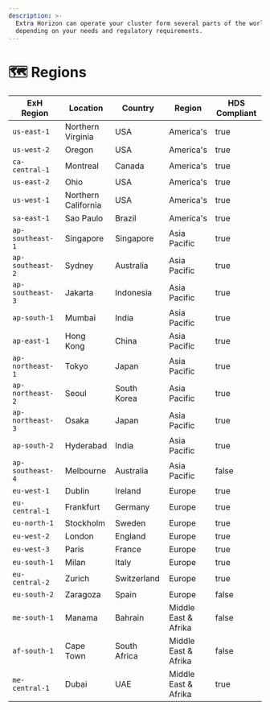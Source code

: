 ```yaml
---
description: >-
  Extra Horizon can operate your cluster form several parts of the world
  depending on your needs and regulatory requirements.
---
```


# 🗺️ Regions



<table><thead><tr><th width="194">ExH Region</th><th>Location</th><th width="132">Country</th><th>Region</th><th width="145.453125" data-type="checkbox">HDS Compliant</th></tr></thead><tbody><tr><td><code>us-east-1</code></td><td>Northern Virginia</td><td>USA</td><td>America's</td><td>true</td></tr><tr><td><code>us-west-2</code></td><td>Oregon</td><td>USA</td><td>America's</td><td>true</td></tr><tr><td><code>ca-central-1</code></td><td>Montreal</td><td>Canada</td><td>America's</td><td>true</td></tr><tr><td><code>us-east-2</code></td><td>Ohio</td><td>USA</td><td>America's</td><td>true</td></tr><tr><td><code>us-west-1</code></td><td>Northern California</td><td>USA</td><td>America's</td><td>true</td></tr><tr><td><code>sa-east-1</code></td><td>Sao Paulo</td><td>Brazil</td><td>America's</td><td>true</td></tr><tr><td><code>ap-southeast-1</code></td><td>Singapore</td><td>Singapore</td><td>Asia Pacific</td><td>true</td></tr><tr><td><code>ap-southeast-2</code></td><td>Sydney</td><td>Australia</td><td>Asia Pacific</td><td>true</td></tr><tr><td><code>ap-southeast-3</code></td><td>Jakarta</td><td>Indonesia</td><td>Asia Pacific</td><td>true</td></tr><tr><td><code>ap-south-1</code></td><td>Mumbai</td><td>India</td><td>Asia Pacific</td><td>true</td></tr><tr><td><code>ap-east-1</code></td><td>Hong Kong</td><td>China</td><td>Asia Pacific</td><td>true</td></tr><tr><td><code>ap-northeast-1</code></td><td>Tokyo</td><td>Japan</td><td>Asia Pacific</td><td>true</td></tr><tr><td><code>ap-northeast-2</code></td><td>Seoul</td><td>South Korea</td><td>Asia Pacific</td><td>true</td></tr><tr><td><code>ap-northeast-3</code></td><td>Osaka</td><td>Japan</td><td>Asia Pacific</td><td>true</td></tr><tr><td><code>ap-south-2</code></td><td>Hyderabad</td><td>India</td><td>Asia Pacific</td><td>true</td></tr><tr><td><code>ap-southeast-4</code></td><td>Melbourne</td><td>Australia</td><td>Asia Pacific</td><td>false</td></tr><tr><td><code>eu-west-1</code></td><td>Dublin</td><td>Ireland</td><td>Europe</td><td>true</td></tr><tr><td><code>eu-central-1</code></td><td>Frankfurt</td><td>Germany</td><td>Europe</td><td>true</td></tr><tr><td><code>eu-north-1</code></td><td>Stockholm</td><td>Sweden</td><td>Europe</td><td>true</td></tr><tr><td><code>eu-west-2</code></td><td>London</td><td>England</td><td>Europe</td><td>true</td></tr><tr><td><code>eu-west-3</code></td><td>Paris</td><td>France</td><td>Europe</td><td>true</td></tr><tr><td><code>eu-south-1</code></td><td>Milan</td><td>Italy</td><td>Europe</td><td>true</td></tr><tr><td><code>eu-central-2</code></td><td>Zurich</td><td>Switzerland</td><td>Europe</td><td>true</td></tr><tr><td><code>eu-south-2</code></td><td>Zaragoza</td><td>Spain</td><td>Europe</td><td>false</td></tr><tr><td><code>me-south-1</code></td><td>Manama</td><td>Bahrain</td><td>Middle East &#x26; Afrika</td><td>false</td></tr><tr><td><code>af-south-1</code></td><td>Cape Town</td><td>South Africa</td><td>Middle East &#x26; Afrika</td><td>false</td></tr><tr><td><code>me-central-1</code></td><td>Dubai</td><td>UAE</td><td>Middle East &#x26; Afrika</td><td>true</td></tr></tbody></table>

